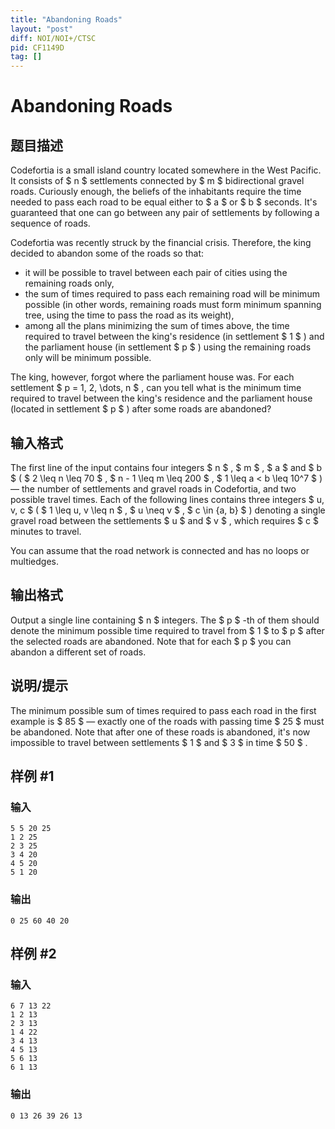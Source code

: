 ```yaml
---
title: "Abandoning Roads"
layout: "post"
diff: NOI/NOI+/CTSC
pid: CF1149D
tag: []
---
```


# Abandoning Roads

## 题目描述

Codefortia is a small island country located somewhere in the West Pacific. It consists of $ n $ settlements connected by $ m $ bidirectional gravel roads. Curiously enough, the beliefs of the inhabitants require the time needed to pass each road to be equal either to $ a $ or $ b $ seconds. It's guaranteed that one can go between any pair of settlements by following a sequence of roads.

Codefortia was recently struck by the financial crisis. Therefore, the king decided to abandon some of the roads so that:

- it will be possible to travel between each pair of cities using the remaining roads only,
- the sum of times required to pass each remaining road will be minimum possible (in other words, remaining roads must form minimum spanning tree, using the time to pass the road as its weight),
- among all the plans minimizing the sum of times above, the time required to travel between the king's residence (in settlement $ 1 $ ) and the parliament house (in settlement $ p $ ) using the remaining roads only will be minimum possible.

The king, however, forgot where the parliament house was. For each settlement $ p = 1, 2, \dots, n $ , can you tell what is the minimum time required to travel between the king's residence and the parliament house (located in settlement $ p $ ) after some roads are abandoned?

## 输入格式

The first line of the input contains four integers $ n $ , $ m $ , $ a $ and $ b $ ( $ 2 \leq n \leq 70 $ , $ n - 1 \leq m \leq 200 $ , $ 1 \leq a < b \leq 10^7 $ ) — the number of settlements and gravel roads in Codefortia, and two possible travel times. Each of the following lines contains three integers $ u, v, c $ ( $ 1 \leq u, v \leq n $ , $ u \neq v $ , $ c \in \{a, b\} $ ) denoting a single gravel road between the settlements $ u $ and $ v $ , which requires $ c $ minutes to travel.

You can assume that the road network is connected and has no loops or multiedges.

## 输出格式

Output a single line containing $ n $ integers. The $ p $ -th of them should denote the minimum possible time required to travel from $ 1 $ to $ p $ after the selected roads are abandoned. Note that for each $ p $ you can abandon a different set of roads.

## 说明/提示

The minimum possible sum of times required to pass each road in the first example is $ 85 $ — exactly one of the roads with passing time $ 25 $ must be abandoned. Note that after one of these roads is abandoned, it's now impossible to travel between settlements $ 1 $ and $ 3 $ in time $ 50 $ .

## 样例 #1

### 输入

```
5 5 20 25
1 2 25
2 3 25
3 4 20
4 5 20
5 1 20

```

### 输出

```
0 25 60 40 20

```

## 样例 #2

### 输入

```
6 7 13 22
1 2 13
2 3 13
1 4 22
3 4 13
4 5 13
5 6 13
6 1 13

```

### 输出

```
0 13 26 39 26 13

```

